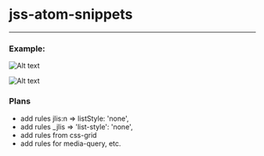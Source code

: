 # jss-atom-snippets

___

### Example:

![Alt text](https://monosnap.com/file/iHbDUHkyBODrXJujJpWqWW5jylkIjg.png)

![Alt text](https://monosnap.com/file/1pazPTK6rYThG7XBHL4BL5qzcsAOL1.png)


### Plans

* add rules jlis:n => listStyle: 'none',
* add rules _jlis => 'list-style': 'none',
* add rules from css-grid
* add rules for media-query, etc.
